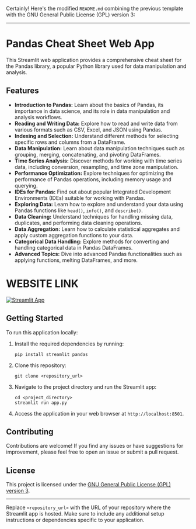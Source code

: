 Certainly! Here's the modified `README.md` combining the previous template with the GNU General Public License (GPL) version 3:

---

# Pandas Cheat Sheet Web App

This Streamlit web application provides a comprehensive cheat sheet for the Pandas library, a popular Python library used for data manipulation and analysis.

## Features

- **Introduction to Pandas:** Learn about the basics of Pandas, its importance in data science, and its role in data manipulation and analysis workflows.
- **Reading and Writing Data:** Explore how to read and write data from various formats such as CSV, Excel, and JSON using Pandas.
- **Indexing and Selection:** Understand different methods for selecting specific rows and columns from a DataFrame.
- **Data Manipulation:** Learn about data manipulation techniques such as grouping, merging, concatenating, and pivoting DataFrames.
- **Time Series Analysis:** Discover methods for working with time series data, including conversion, resampling, and time zone manipulation.
- **Performance Optimization:** Explore techniques for optimizing the performance of Pandas operations, including memory usage and querying.
- **IDEs for Pandas:** Find out about popular Integrated Development Environments (IDEs) suitable for working with Pandas.
- **Exploring Data:** Learn how to explore and understand your data using Pandas functions like `head()`, `info()`, and `describe()`.
- **Data Cleaning:** Understand techniques for handling missing data, duplicates, and performing data cleaning operations.
- **Data Aggregation:** Learn how to calculate statistical aggregates and apply custom aggregation functions to your data.
- **Categorical Data Handling:** Explore methods for converting and handling categorical data in Pandas DataFrames.
- **Advanced Topics:** Dive into advanced Pandas functionalities such as applying functions, melting DataFrames, and more.

# WEBSITE LINK
[![Streamlit App](https://img.shields.io/badge/Streamlit-%23FF5733.svg?style=for-the-badge&logo=streamlit&logoColor=white)](https://pandas-elearning-website-dzhbr5u48ybjg3yjt2y6wf.streamlit.app/)


## Getting Started

To run this application locally:

1. Install the required dependencies by running:
    ```
    pip install streamlit pandas
    ```

2. Clone this repository:
    ```
    git clone <repository_url>
    ```

3. Navigate to the project directory and run the Streamlit app:
    ```
    cd <project_directory>
    streamlit run app.py
    ```

4. Access the application in your web browser at `http://localhost:8501`.

## Contributing

Contributions are welcome! If you find any issues or have suggestions for improvement, please feel free to open an issue or submit a pull request.

## License

This project is licensed under the [GNU General Public License (GPL) version 3](https://www.gnu.org/licenses/gpl-3.0.en.html).

--- 

Replace `<repository_url>` with the URL of your repository where the Streamlit app is hosted. Make sure to include any additional setup instructions or dependencies specific to your application.
